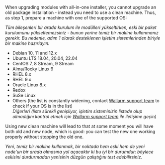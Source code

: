 When upgrading modules with all-in-one installer, you cannot upgrade an old package installation - instead you need to use a clean machine. Thus, as step 1, prepare a machine with one of the supported OS:

*Tüm bileşenleri bir arada kurulum ile modülleri yükseltirken, eski bir paket kurulumunu yükseltemezsiniz - bunun yerine temiz bir makine kullanmanız gerekir. Bu nedenle, adım 1 olarak desteklenen işletim sistemlerinden biriyle bir makine hazırlayın:*

* Debian 10, 11 and 12.x  
* Ubuntu LTS 18.04, 20.04, 22.04  
* CentOS 7, 8 Stream, 9 Stream  
* Alma/Rocky Linux 9  
* RHEL 8.x  
* RHEL 9.x  
* Oracle Linux 8.x  
* Redox  
* SuSe Linux  
* Others (the list is constantly widening, contact [Wallarm support team](mailto:support@wallarm.com) to check if your OS is in the list)  
*Diğerleri (liste sürekli genişliyor, işletim sisteminizin listede olup olmadığını kontrol etmek için [Wallarm support team](mailto:support@wallarm.com) ile iletişime geçin)*

Using new clean machine will lead to that at some moment you will have both old and new node, which is good: you can test the new one working properly without stopping the old one.

*Yeni, temiz bir makine kullanmak, bir noktada hem eski hem de yeni node'un bir arada olmasına yol açacaktır ki bu iyi bir durumdur: böylece eskisini durdurmadan yenisinin düzgün çalıştığını test edebilirsiniz.*